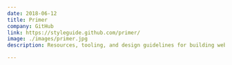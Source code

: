```yaml
---
date: 2018-06-12
title: Primer
company: GitHub
link: https://styleguide.github.com/primer/
image: ./images/primer.jpg
description: Resources, tooling, and design guidelines for building websites with Primer, GitHub's front-end framework.

---
```

